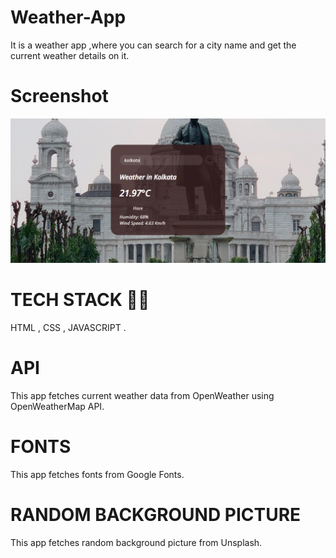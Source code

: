 # Weather-App
It is  a weather app ,where you can search for a city name and get the current weather details on it.
# Screenshot
![](./1.png)
# TECH STACK 🧑‍💻
HTML , CSS , JAVASCRIPT .
# API
This app fetches current weather data from OpenWeather using OpenWeatherMap API.
# FONTS
This app fetches fonts from Google Fonts.
# RANDOM BACKGROUND PICTURE
This app fetches random background picture from Unsplash.
